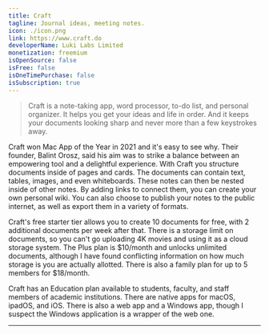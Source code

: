 ```yaml
---
title: Craft
tagline: Journal ideas, meeting notes.
icon: ./icon.png
link: https://www.craft.do
developerName: Luki Labs Limited
monetization: freemium
isOpenSource: false
isFree: false
isOneTimePurchase: false
isSubscription: true
---
```


> Craft is a note-taking app, word processor, to-do list, and personal organizer. It helps you get your ideas and life in order. And it keeps your documents looking sharp and never more than a few keystrokes away.

Craft won Mac App of the Year in 2021 and it's easy to see why. Their founder, Balint Orosz, said his aim was to strike a balance between an empowering tool and a delightful experience. With Craft you structure documents inside of pages and cards. The documents can contain text, tables, images, and even whiteboards. These notes can then be nested inside of other notes. By adding links to connect them, you can create your own personal wiki. You can also choose to publish your notes to the public internet, as well as export them in a variety of formats.

Craft's free starter tier allows you to create 10 documents for free, with 2 additional documents per week after that. There is a storage limit on documents, so you can't go uploading 4K movies and using it as a cloud storage system. The Plus plan is $10/month and unlocks unlimited documents, although I have found conflicting information on how much storage is you are actually allotted. There is also a family plan for up to 5 members for $18/month.

Craft has an Education plan available to students, faculty, and staff members of academic institutions. There are native apps for macOS, ipadOS, and iOS. There is also a web app and a Windows app, though I suspect the Windows application is a wrapper of the web one.

---

